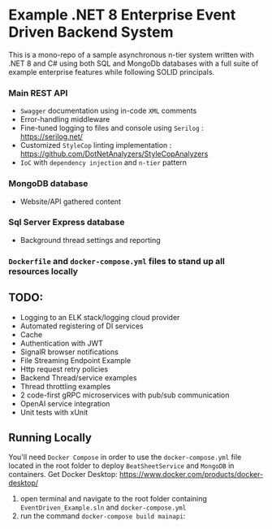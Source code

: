 # Example .NET 8 Enterprise Event Driven Backend System
This is a mono-repo of a sample asynchronous n-tier system written with .NET 8 and C# using both SQL and MongoDb databases with a full suite of example enterprise features while following SOLID principals.

### Main REST API
  - `Swagger` documentation using in-code `XML` comments
  - Error-handling middleware
  - Fine-tuned logging to files and console using `Serilog` : https://serilog.net/
  - Customized `StyleCop` linting implementation : https://github.com/DotNetAnalyzers/StyleCopAnalyzers
  - `IoC` with `dependency injection` and `n-tier` pattern

### MongoDB database 
  - Website/API gathered content

### Sql Server Express database
  - Background thread settings and reporting 

### `Dockerfile` and `docker-compose.yml` files to stand up all resources locally
 
## TODO:
  - Logging to an ELK stack/logging cloud provider
  - Automated registering of DI services
  - Cache
  - Authentication with JWT
  - SignalR browser notifications
  - File Streaming Endpoint Example
  - Http request retry policies
  - Backend Thread/service examples
  - Thread throttling examples
  - 2 code-first gRPC microservices with pub/sub communication
  - OpenAI service integration
  - Unit tests with xUnit

## Running Locally

You'll need `Docker Compose` in order to use the `docker-compose.yml` file located in the root folder to deploy `BeatSheetService` and `MongoDB` in containers.
Get Docker Desktop: https://www.docker.com/products/docker-desktop/

1) open terminal and navigate to the root folder containing `EventDriven_Example.sln` and `docker-compose.yml`
2) run the command `docker-compose build mainapi`:
